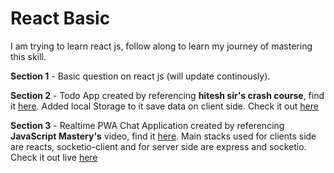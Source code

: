 # React Basic
I am trying to learn react js, follow along to learn my journey of mastering this skill.

**Section 1** - Basic question on react js (will update continously).

**Section 2** - Todo App created by referencing **hitesh sir's crash course**, find it [here](https://courses.learncodeonline.in/learn/Reactjs-crash-course).
Added local Storage to it save data on client side. Check it out [here](https://todo-707ed.firebaseapp.com/)

**Section 3** - Realtime PWA Chat Application created by referencing 
**JavaScript Mastery's** video, find it [here](https://www.youtube.com/watch?v=ZwFA3YMfkoc). Main stacks used for clients side are reacts, socketio-client and for server side are express and socketio.
Check it out live [here](https://react-chatapp-1b93b.web.app/)
